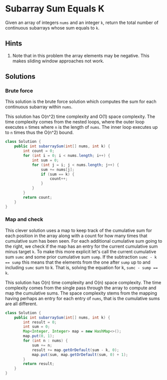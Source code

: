 # Subarray Sum Equals K

Given an array of integers `nums` and an integer `k`, return the total number
of continuous subarrays whose sum equals to `k`.

## Hints

1. Note that in this problem the array elements may be negative. This makes
   sliding window approaches not work.

## Solutions

### Brute force

This solution is the brute force solution which computes the sum for each
continuous subarray within `nums`.

This solution has O(n^2) time complexity and O(1) space complexity. The time
complexity comes from the nested loops, where the outer loop executes `n`
times where `n` is the length of `nums`. The inner loop executes up to `n`
times thus the O(n^2) bound.

```java
class Solution {
    public int subarraySum(int[] nums, int k) {
        int count = 0;
        for (int i = 0; i < nums.length; i++) {
            int sum = 0;
            for (int j = i; j < nums.length; j++) {
                sum += nums[j];
                if (sum == k) {
                    count++;
                }
            }
        }
        return count;
    }
}
```

### Map and check

This clever solution uses a map to keep track of the cumulative sum for each
position in the array along with a count for how many times that cumulative
sum has been seen. For each additional cumulative sum going to the right, we
check if the map has an entry for the current cumulative sum minus target `k`.
To make this more explicit let's call the current cumulative sum `sumc` and
some prior cumulative sum `sump`. If the subtraction `sumc - k == sump` this
means that the elements from the one after `sump` up to and including `sumc`
sum to k. That is, solving the equation for k, `sumc - sump == k`.

This solution has O(n) time complexity and O(n) space complexity. The time
complexity comes from the single pass through the array to compute and map the
cumulative sums. The space complexity stems from the mapping having perhaps
an entry for each entry of `nums`, that is the cumulative sums are all
different.

```java
class Solution {
    public int subarraySum(int[] nums, int k) {
        int result = 0;
        int sum = 0;
        Map<Integer, Integer> map = new HashMap<>();
        map.put(0, 1);
        for (int n : nums) {
            sum += n;
            result += map.getOrDefault(sum - k, 0);
            map.put(sum, map.getOrDefault(sum, 0) + 1);
        }
        return result;
    }
}
```

